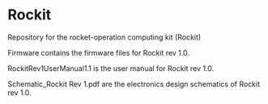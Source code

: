 # Rockit
Repository for the rocket-operation computing kit (Rockit)

Firmware contains the firmware files for Rockit rev 1.0.

RockitRev1UserManual1.1 is the user manual for Rockit rev 1.0.

Schematic_Rockit Rev 1.pdf are the electronics design schematics of Rockit rev 1.0.
